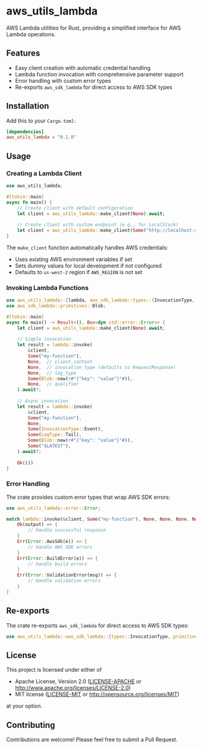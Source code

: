 # aws_utils_lambda

AWS Lambda utilities for Rust, providing a simplified interface for AWS Lambda operations.

## Features

- Easy client creation with automatic credential handling
- Lambda function invocation with comprehensive parameter support
- Error handling with custom error types
- Re-exports `aws_sdk_lambda` for direct access to AWS SDK types

## Installation

Add this to your `Cargo.toml`:

```toml
[dependencies]
aws_utils_lambda = "0.1.0"
```

## Usage

### Creating a Lambda Client

```rust
use aws_utils_lambda;

#[tokio::main]
async fn main() {
    // Create client with default configuration
    let client = aws_utils_lambda::make_client(None).await;
    
    // Create client with custom endpoint (e.g., for LocalStack)
    let client = aws_utils_lambda::make_client(Some("http://localhost:4566".to_string())).await;
}
```

The `make_client` function automatically handles AWS credentials:
- Uses existing AWS environment variables if set
- Sets dummy values for local development if not configured
- Defaults to `us-west-2` region if `AWS_REGION` is not set

### Invoking Lambda Functions

```rust
use aws_utils_lambda::{lambda, aws_sdk_lambda::types::{InvocationType, LogType}};
use aws_sdk_lambda::primitives::Blob;

#[tokio::main]
async fn main() -> Result<(), Box<dyn std::error::Error>> {
    let client = aws_utils_lambda::make_client(None).await;
    
    // Simple invocation
    let result = lambda::invoke(
        &client,
        Some("my-function"),
        None,  // client_context
        None,  // invocation_type (defaults to RequestResponse)
        None,  // log_type
        Some(Blob::new(r#"{"key": "value"}"#)),
        None,  // qualifier
    ).await?;
    
    // Async invocation
    let result = lambda::invoke(
        &client,
        Some("my-function"),
        None,
        Some(InvocationType::Event),
        Some(LogType::Tail),
        Some(Blob::new(r#"{"key": "value"}"#)),
        Some("$LATEST"),
    ).await?;
    
    Ok(())
}
```

### Error Handling

The crate provides custom error types that wrap AWS SDK errors:

```rust
use aws_utils_lambda::error::Error;

match lambda::invoke(&client, Some("my-function"), None, None, None, None, None).await {
    Ok(output) => {
        // Handle successful response
    }
    Err(Error::AwsSdk(e)) => {
        // Handle AWS SDK errors
    }
    Err(Error::BuildError(e)) => {
        // Handle build errors
    }
    Err(Error::ValidationError(msg)) => {
        // Handle validation errors
    }
}
```

## Re-exports

The crate re-exports `aws_sdk_lambda` for direct access to AWS SDK types:

```rust
use aws_utils_lambda::aws_sdk_lambda::{types::InvocationType, primitives::Blob};
```

## License

This project is licensed under either of

- Apache License, Version 2.0 ([LICENSE-APACHE](../../LICENSE-APACHE) or http://www.apache.org/licenses/LICENSE-2.0)
- MIT license ([LICENSE-MIT](../../LICENSE-MIT) or http://opensource.org/licenses/MIT)

at your option.

## Contributing

Contributions are welcome! Please feel free to submit a Pull Request.